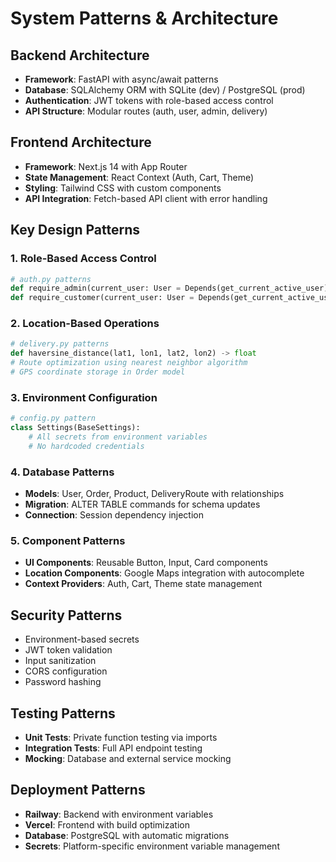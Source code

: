 # System Patterns & Architecture

## Backend Architecture
- **Framework**: FastAPI with async/await patterns
- **Database**: SQLAlchemy ORM with SQLite (dev) / PostgreSQL (prod)
- **Authentication**: JWT tokens with role-based access control
- **API Structure**: Modular routes (auth, user, admin, delivery)

## Frontend Architecture
- **Framework**: Next.js 14 with App Router
- **State Management**: React Context (Auth, Cart, Theme)
- **Styling**: Tailwind CSS with custom components
- **API Integration**: Fetch-based API client with error handling

## Key Design Patterns

### 1. Role-Based Access Control
```python
# auth.py patterns
def require_admin(current_user: User = Depends(get_current_active_user))
def require_customer(current_user: User = Depends(get_current_active_user))
```

### 2. Location-Based Operations
```python
# delivery.py patterns
def haversine_distance(lat1, lon1, lat2, lon2) -> float
# Route optimization using nearest neighbor algorithm
# GPS coordinate storage in Order model
```

### 3. Environment Configuration
```python
# config.py pattern
class Settings(BaseSettings):
    # All secrets from environment variables
    # No hardcoded credentials
```

### 4. Database Patterns
- **Models**: User, Order, Product, DeliveryRoute with relationships
- **Migration**: ALTER TABLE commands for schema updates
- **Connection**: Session dependency injection

### 5. Component Patterns
- **UI Components**: Reusable Button, Input, Card components
- **Location Components**: Google Maps integration with autocomplete
- **Context Providers**: Auth, Cart, Theme state management

## Security Patterns
- Environment-based secrets
- JWT token validation
- Input sanitization
- CORS configuration
- Password hashing

## Testing Patterns
- **Unit Tests**: Private function testing via imports
- **Integration Tests**: Full API endpoint testing
- **Mocking**: Database and external service mocking

## Deployment Patterns
- **Railway**: Backend with environment variables
- **Vercel**: Frontend with build optimization
- **Database**: PostgreSQL with automatic migrations
- **Secrets**: Platform-specific environment variable management 